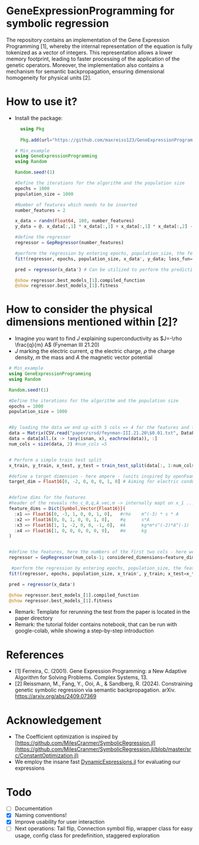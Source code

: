 # GeneExpressionProgramming for symbolic regression
The repository contains an implementation of the Gene Expression Programming [1], whereby the internal representation of the equation is fully tokenized as a vector of integers. This representation allows a lower memory footprint, leading to faster processing of the application of the genetic operators. Moreover, the implementation also contains a mechanism for semantic backpropagation, ensuring dimensional homogeneity for physical units [2]. 

# How to use it?
- Install the package:
  ```julia
    using Pkg
    
    Pkg.add(url="https://github.com/maxreiss123/GeneExpressionProgramming.jl.git")

  ```

  ```julia
  # Min_example 
  using GeneExpressionProgramming
  using Random

  Random.seed!(1)

  #Define the iterations for the algorithm and the population size
  epochs = 1000
  population_size = 1000

  #Number of features which needs to be inserted
  number_features = 2

  x_data = randn(Float64, 100, number_features)
  y_data = @. x_data[:,1] * x_data[:,1] + x_data[:,1] * x_data[:,2] - 2 * x_data[:,1] * x_data[:,2]

  #define the regressor
  regressor = GepRegressor(number_features)

  #perform the regression by entering epochs, population_size, the feature cols, the target col and the loss function
  fit!(regressor, epochs, population_size, x_data', y_data; loss_fun="mse")

  pred = regressor(x_data') # Can be utilized to perform the prediction for further data

  @show regressor.best_models_[1].compiled_function
  @show regressor.best_models_[1].fitness
  ```

# How to consider the physical dimensions mentioned within [2]? 
- Imagine you want to find $J$ explaining superconductivity as $J=-\rho \frac{q}{m} A$ (Fyneman III 21.20)
- $J$ marking the electric current, $q$ the electric charge, $\rho$ the charge density, $m$ the mass and $A$ the magnetic vector potential

 ```julia
  # Min_example 
  using GeneExpressionProgramming
  using Random

  Random.seed!(1)

  #Define the iterations for the algorithm and the population size
  epochs = 1000
  population_size = 1000


  #By loading the data we end up with 5 cols => 4 for the features and the last one for the target
  data = Matrix(CSV.read("paper/srsd/feynman-III.21.20\$0.01.txt", DataFrame))
  data = data[all.(x -> !any(isnan, x), eachrow(data)), :]
  num_cols = size(data, 2) #num_cols =5 


  # Perform a simple train test split
  x_train, y_train, x_test, y_test = train_test_split(data[:, 1:num_cols-1], data[:, num_cols]; consider=4)

  #define a target dimension - here ampere - (units inspired by openFoam) - https://doc.cfd.direct/openfoam/user-guide-v6/basic-file-format
  target_dim = Float16[0, -2, 0, 0, 0, 1, 0] # Aiming for electric conductivity (Ampere/m^2)


  #define dims for the features
  #header of the reveals rho_c_0,q,A_vec,m -> internally mapt on x_1 ... x_n
  feature_dims = Dict{Symbol,Vector{Float16}}(
    :x1 => Float16[0, -3, 1, 0, 0, 1, 0],   #rho    m^(-3) * s * A 
    :x2 => Float16[0, 0, 1, 0, 0, 1, 0],    #q      s*A
    :x3 => Float16[1, 1, -2, 0, 0, -1, 0],  #A      kg*m*s^(-2)*A^(-1)
    :x4 => Float16[1, 0, 0, 0, 0, 0, 0],    #m      kg
  )


  #define the features, here the numbers of the first two cols - here we add the feature dims and a maximum of permutations per tree high - rounds, referring to the tree high
  regressor = GepRegressor(num_cols-1; considered_dimensions=feature_dims,max_permutations_lib=10000, rounds=7)

   #perform the regression by entering epochs, population_size, the feature cols, the target col and the loss function
  fit!(regressor, epochs, population_size, x_train', y_train; x_test=x_test', y_test=y_test, loss_fun="mse")

  pred = regressor(x_data')

  @show regressor.best_models_[1].compiled_function
  @show regressor.best_models_[1].fitness
  ```
- Remark: Template for rerunning the test from the paper is located in the paper directory
- Remark: the tutorial folder contains notebook, that can be run with google-colab, while showing a step-by-step introduction


# References
- [1] Ferreira, C. (2001). Gene Expression Programming: a New Adaptive Algorithm for Solving Problems. Complex Systems, 13.
- [2] Reissmann, M., Fang, Y., Ooi, A., & Sandberg, R. (2024). Constraining genetic symbolic regression via semantic backpropagation. arXiv. https://arxiv.org/abs/2409.07369

 # Acknowledgement
 - The Coefficient optimization is inspired by [https://github.com/MilesCranmer/SymbolicRegression.jl](https://github.com/MilesCranmer/SymbolicRegression.jl/blob/master/src/ConstantOptimization.jl)
 - We employ the insane fast [DynamicExpressions.jl](https://github.com/SymbolicML/DynamicExpressions.jl) for evaluating our expressions

# Todo 
- [ ] Documentation
- [x] Naming conventions!
- [x] Improve usability for user interaction
- [ ] Next operations: Tail flip, Connection symbol flip, wrapper class for easy usage, config class for predefinition, staggered exploration
